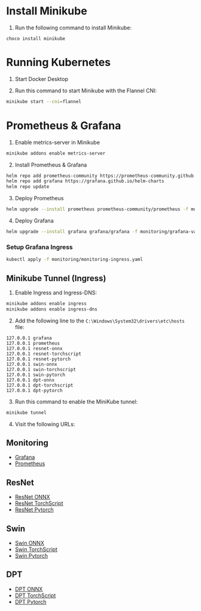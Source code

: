 # Install Minikube

1. Run the following command to install Minikube:

```text
choco install minikube
````

# Running Kubernetes

1. Start Docker Desktop

2. Run this command to start Minikube with the Flannel CNI:

````bash
minikube start --cni=flannel
````

# Prometheus & Grafana

1. Enable metrics-server in Minikube

```bash
minikube addons enable metrics-server
```

2. Install Prometheus & Grafana

```bash
helm repo add prometheus-community https://prometheus-community.github.io/helm-charts
helm repo add grafana https://grafana.github.io/helm-charts
helm repo update
```

3. Deploy Prometheus

```bash
helm upgrade --install prometheus prometheus-community/prometheus -f monitoring/prometheus-values.yaml
```

4. Deploy Grafana

```bash
helm upgrade --install grafana grafana/grafana -f monitoring/grafana-values.yaml
```

### Setup Grafana Ingress

```bash
kubectl apply -f monitoring/monitoring-ingress.yaml
```

## Minikube Tunnel (Ingress)

1. Enable Ingress and Ingress-DNS:

````bash
minikube addons enable ingress
minikube addons enable ingress-dns
````

2. Add the following line to the `C:\Windows\System32\drivers\etc\hosts` file:

````text
127.0.0.1 grafana
127.0.0.1 prometheus
127.0.0.1 resnet-onnx
127.0.0.1 resnet-torchscript
127.0.0.1 resnet-pytorch
127.0.0.1 swin-onnx
127.0.0.1 swin-torchscript
127.0.0.1 swin-pytorch
127.0.0.1 dpt-onnx
127.0.0.1 dpt-torchscript
127.0.0.1 dpt-pytorch
````

3. Run this command to enable the MiniKube tunnel:

````bash
minikube tunnel
````

4. Visit the following URLs:

## Monitoring

- [Grafana](https://grafana)
- [Prometheus](https://prometheus)

## ResNet
- [ResNet ONNX](http://resnet-onnx/docs)
- [ResNet TorchScript](http://resnet-torchscript/docs)
- [ResNet Pytorch](http://resnet-pytorch/docs)

## Swin
- [Swin ONNX](http://swin-onnx/docs)
- [Swin TorchScript](http://swin-torchscript/docs)
- [Swin Pytorch](http://swin-pytorch/docs)

## DPT
- [DPT ONNX](http://dpt-onnx/docs)
- [DPT TorchScript](http://dpt-torchscript/docs)
- [DPT Pytorch](http://dpt-pytorch/docs)